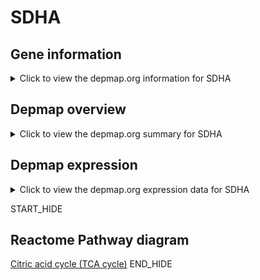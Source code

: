 <h1>SDHA</h1>

<h2>Gene information</h2>
<details>
  <summary>Click to view the depmap.org information for SDHA</summary>
  <iframe src="https://depmap.org/portal/gene/SDHA?tab=about" style="border:none;width:100%;height:800px"></iframe>
</details>

<h2>Depmap overview</h2>
<details>
  <summary>Click to view the depmap.org summary for SDHA</summary>
  <iframe src="https://depmap.org/portal/gene/SDHA?tab=overview" style="border:none;width:100%;height:800px"></iframe>
</details>

<h2>Depmap expression</h2>
<details>
  <summary>Click to view the depmap.org expression data for SDHA</summary>
  <iframe src="https://depmap.org/portal/gene/SDHA?tab=characterization" style="border:none;width:100%;height:800px"></iframe>
</details>


START_HIDE
<h2>Reactome Pathway diagram</h2>
<a href="https://reactome.org/PathwayBrowser/#/R-HSA-71403">Citric acid cycle (TCA cycle)</a>
END_HIDE


